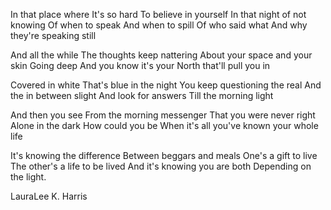 In that place where
It's so hard
To believe in yourself
In that night of not knowing
Of when to speak
And when to spill
Of who said what
And why they're speaking still

And all the while
The thoughts keep nattering
About your space and your skin
Going deep
And you know it's your North that'll pull you in

Covered in white
That's blue in the night
You keep questioning the real
And the in between slight
And look for answers
Till the morning light

And then you see
From the morning messenger
That you were never right
Alone in the dark
How could you be
When it's all you've known your whole life

It's knowing the difference
Between beggars and meals
One's a gift to live
The other's a life to be lived
And it's knowing you are both
Depending on the light.

LauraLee K. Harris